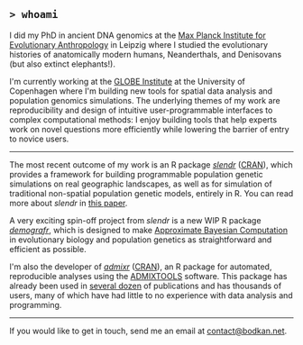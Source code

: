 ## `> whoami`

I did my PhD in ancient DNA genomics at the [Max Planck Institute for Evolutionary Anthropology](https://www.eva.mpg.de/genetics/index/) in Leipzig where I studied the evolutionary histories of anatomically modern humans, Neanderthals, and Denisovans (but also extinct elephants!).

I'm currently working at the [GLOBE Institute](https://globe.ku.dk) at the University of Copenhagen where I'm building new tools for spatial data analysis and population genomics simulations. The underlying themes of my work are reproducibility and design of intuitive user-programmable interfaces to complex computational methods: I enjoy building tools that help experts work on novel questions more efficiently while lowering the barrier of entry to novice users.

-----

The most recent outcome of my work is an R package [_slendr_](https://github.com/bodkan/slendr) ([CRAN](https://cran.r-project.org/package=slendr)), which provides a framework for building programmable population genetic simulations on real geographic landscapes, as well as for simulation of traditional non-spatial population genetic models, entirely in R. You can read more about _slendr_ in [this paper](https://www.biorxiv.org/content/10.1101/2022.03.20.485041v1).

A very exciting spin-off project from _slendr_ is a new WIP R package [_demografr_](https://github.com/bodkan/demografr), which is designed to make [Approximate Bayesian Computation](https://en.wikipedia.org/wiki/Approximate_Bayesian_computation) in evolutionary biology and population genetics as straightforward and efficient as possible.

I'm also the developer of [_admixr_](https://github.com/bodkan/admixr) ([CRAN](https://cran.r-project.org/package=admixr)), an R package for automated, reproducible analyses using the [ADMIXTOOLS](https://github.com/DReichLab/AdmixTools) software. This package has already been used in [several dozen](https://scholar.google.com/scholar?oi=bibs&hl=en&cites=13286994334855947290) of publications and has thousands of users, many of which have had little to no experience with data analysis and programming.

-----

If you would like to get in touch, send me an email at contact@bodkan.net.
